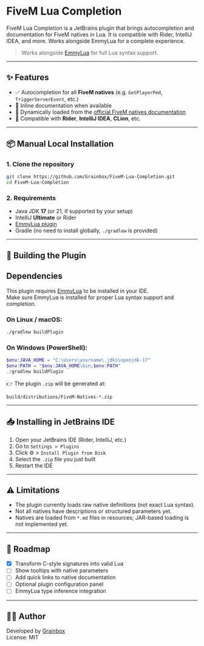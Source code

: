 # FiveM Lua Completion

<!-- Plugin description -->
FiveM Lua Completion is a JetBrains plugin that brings autocompletion and documentation for FiveM natives in Lua. It is compatible with Rider, IntelliJ IDEA, and more. Works alongside EmmyLua for a complete experience.
<!-- Plugin description end -->

> Works alongside [EmmyLua](https://plugins.jetbrains.com/plugin/9768-emmylua) for full Lua syntax support.

---

## ✨ Features

- ✅ Autocompletion for all **FiveM natives** (e.g. `GetPlayerPed`, `TriggerServerEvent`, etc.)
- 📄 Inline documentation when available
- 🔁 Dynamically loaded from the [official FiveM natives documentation](https://github.com/citizenfx/natives)
- 🚀 Compatible with **Rider**, **IntelliJ IDEA**, **CLion**, etc.

---

## 📦 Manual Local Installation

### 1. Clone the repository

```bash
git clone https://github.com/Grainbox/FiveM-Lua-Completion.git
cd FiveM-Lua-Completion
```

### 2. Requirements

- Java JDK **17** (or 21, if supported by your setup)
- IntelliJ **Ultimate** or Rider
- [EmmyLua plugin](https://plugins.jetbrains.com/plugin/9768-emmylua)
- Gradle (no need to install globally, `./gradlew` is provided)

---

## 🔨 Building the Plugin

## Dependencies

This plugin requires [EmmyLua](https://plugins.jetbrains.com/plugin/9768-emmylua) to be installed in your IDE.  
Make sure EmmyLua is installed for proper Lua syntax support and completion.

### On Linux / macOS:

```bash
./gradlew buildPlugin
```

### On Windows (PowerShell):

```powershell
$env:JAVA_HOME = "C:\Users\yourname\.jdks\openjdk-17"
$env:PATH = "$env:JAVA_HOME\bin;$env:PATH"
./gradlew buildPlugin
```

👉 The plugin `.zip` will be generated at:

```
build/distributions/FiveM-Natives-*.zip
```

---

## 📥 Installing in JetBrains IDE

1. Open your JetBrains IDE (Rider, IntelliJ, etc.)
2. Go to `Settings > Plugins`
3. Click ⚙️ > `Install Plugin from Disk`
4. Select the `.zip` file you just built
5. Restart the IDE

---

## ⚠️ Limitations

- The plugin currently loads raw native definitions (not exact Lua syntax).
- Not all natives have descriptions or structured parameters yet.
- Natives are loaded from `*.md` files in resources; JAR-based loading is not implemented yet.

---

## 🔧 Roadmap

- [X] Transform C-style signatures into valid Lua
- [ ] Show tooltips with native parameters
- [ ] Add quick links to native documentation
- [ ] Optional plugin configuration panel
- [ ] EmmyLua type inference integration

---

## 👨‍💻 Author

Developed by [Grainbox](https://github.com/Grainbox)  
License: MIT
